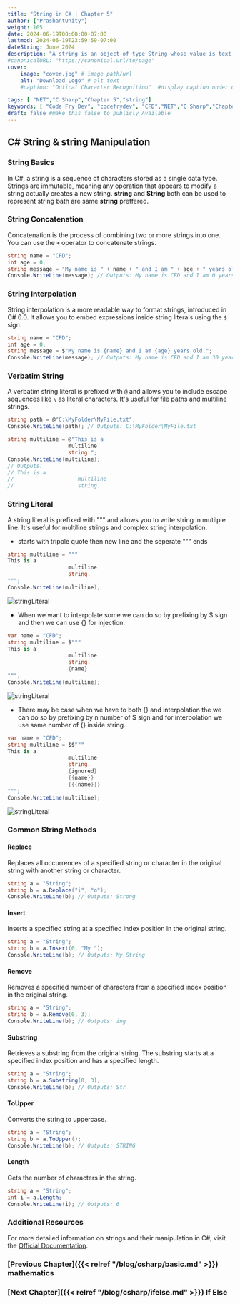 ```yaml
---
title: "String in C# | Chapter 5"
author: ["PrashantUnity"]
weight: 105
date: 2024-06-19T00:00:00-07:00
lastmod: 2024-06-19T23:59:59-07:00
dateString: June 2024  
description: "A string is an object of type String whose value is text. Internally, the text is stored as a sequential read-only collection of Char objects."
#canonicalURL: "https://canonical.url/to/page"
cover:
    image: "cover.jpg" # image path/url
    alt: "Download Logo" # alt text
    #caption: "Optical Character Recognition"  #display caption under cover 

tags: [ "NET","C Sharp","Chapter 5","string"]
keywords: [ "Code Fry Dev", "codefrydev", "CFD","NET","C Sharp","Chapter 5","string","string methods"]
draft: false #make this false to publicly Available
---
```


## C# String & string Manipulation

### String Basics

In C#, a string is a sequence of characters stored as a single data type. Strings are immutable, meaning any operation that appears to modify a string actually creates a new string. **string** and **String** both can be used to represent string bath are same **string** preffered.

### String Concatenation

Concatenation is the process of combining two or more strings into one. You can use the `+` operator to concatenate strings.

```csharp
string name = "CFD";
int age = 0;
string message = "My name is " + name + " and I am " + age + " years old.";
Console.WriteLine(message); // Outputs: My name is CFD and I am 0 years old.
```

### String Interpolation

String interpolation is a more readable way to format strings, introduced in C# 6.0. It allows you to embed expressions inside string literals using the `$` sign.

```csharp
string name = "CFD";
int age = 0;
string message = $"My name is {name} and I am {age} years old.";
Console.WriteLine(message); // Outputs: My name is CFD and I am 30 years old.
```

### Verbatim String

A verbatim string literal is prefixed with `@` and allows you to include escape sequences like `\` as literal characters. It's useful for file paths and multiline strings.

```csharp
string path = @"C:\MyFolder\MyFile.txt";
Console.WriteLine(path); // Outputs: C:\MyFolder\MyFile.txt

string multiline = @"This is a
                   multiline
                   string.";
Console.WriteLine(multiline);
// Outputs:
// This is a
//                    multiline
//                    string.
```

### String Literal

A string literal is prefixed with """ and allows you to write string in mutilple line. It's useful for multiline strings and complex string interpolation.

- starts with tripple quote then new line and the seperate """ ends

```csharp
string multiline = """
This is a
                   multiline
                   string.
""";
Console.WriteLine(multiline); 
```
![stringLiteral](./string.png)

- When we want to interpolate some we can do so by prefixing by $ sign and then we can use {} for injection.

```csharp
var name = "CFD";
string multiline = $"""
This is a
                   multiline
                   string.
                   {name}
""";
Console.WriteLine(multiline); 
```
![stringLiteral](./single.png)

- There may be case when we have to both {} and interpolation the we can do so by prefixing by n number of $ sign and for interpolation we use same number of {} inside string.

```csharp
var name = "CFD";
string multiline = $$"""
This is a
                   multiline
                   string.
                   {ignored}
                   {{name}}
                   {{{name}}}
""";
Console.WriteLine(multiline); 
```
![stringLiteral](./multiple.png)

### Common String Methods

#### Replace

Replaces all occurrences of a specified string or character in the original string with another string or character.

```csharp
string a = "String";
string b = a.Replace("i", "o");
Console.WriteLine(b); // Outputs: Strong
```

#### Insert

Inserts a specified string at a specified index position in the original string.

```csharp
string a = "String";
string b = a.Insert(0, "My ");
Console.WriteLine(b); // Outputs: My String
```

#### Remove

Removes a specified number of characters from a specified index position in the original string.

```csharp
string a = "String";
string b = a.Remove(0, 3);
Console.WriteLine(b); // Outputs: ing
```

#### Substring

Retrieves a substring from the original string. The substring starts at a specified index position and has a specified length.

```csharp
string a = "String";
string b = a.Substring(0, 3);
Console.WriteLine(b); // Outputs: Str
```

#### ToUpper

Converts the string to uppercase.

```csharp
string a = "String";
string b = a.ToUpper();
Console.WriteLine(b); // Outputs: STRING
```

#### Length

Gets the number of characters in the string.

```csharp
string a = "String";
int i = a.Length;
Console.WriteLine(i); // Outputs: 6
```

### Additional Resources

For more detailed information on strings and their manipulation in C#, visit the [Official Documentation](https://learn.microsoft.com/en-us/dotnet/csharp/programming-guide/strings/).

### [Previous Chapter]({{< relref "/blog/csharp/basic.md" >}}) mathematics

### [Next Chapter]({{< relref "/blog/csharp/ifelse.md" >}}) If Else